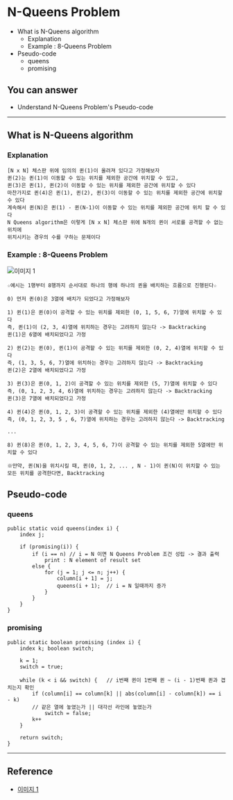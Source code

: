 # N-Queens Problem
<!--Table of Contents-->
- What is N-Queens algorithm
    - Explanation
    - Example : 8-Queens Problem
- Pseudo-code
    - queens
    - promising
    
<!-- 어떤 질문을 대답할 수 있어야 하는지-->
## You can answer
- Understand N-Queens Problem's Pseudo-code

<!--Contents-->

---
## What is N-Queens algorithm
### Explanation
    [N x N] 체스판 위에 임의의 퀸(1)이 올려져 있다고 가정해보자
    퀸(2)는 퀸(1)이 이동할 수 있는 위치를 제외한 공간에 위치할 수 있고,
    퀸(3)은 퀸(1), 퀸(2)이 이동할 수 있는 위치를 제외한 공간에 위치할 수 있다
    마찬가지로 퀸(4)은 퀸(1), 퀸(2), 퀸(3)이 이동할 수 있는 위치를 제외한 공간에 위치할 수 있다
    계속해서 퀸(N)은 퀸(1) - 퀸(N-1)이 이동할 수 있는 위치를 제외한 공간에 위치 할 수 있다
    N Queens algorithm은 이렇게 [N x N] 체스판 위에 N개의 퀸이 서로를 공격할 수 없는 위치에 
    위치시키는 경우의 수를 구하는 문제이다

    
### Example : 8-Queens Problem
![이미지 1](https://user-images.githubusercontent.com/70050038/117534088-ec081600-b02a-11eb-98e6-732691603e52.png)

    ☆예시는 1행부터 8행까지 순서대로 하나의 행에 하나의 퀸을 배치하는 흐름으로 진행된다☆

    0) 먼저 퀸(0)은 3열에 배치가 되었다고 가정해보자

    1) 퀸(1)은 퀸(0)이 공격할 수 있는 위치를 제외한 (0, 1, 5, 6, 7)열에 위치할 수 있다
    즉, 퀸(1)이 (2, 3, 4)열에 위치하는 경우는 고려하지 않는다 -> Backtracking    
    퀸(1)은 6열에 배치되었다고 가정

    2) 퀸(2)는 퀸(0), 퀸(1)이 공격할 수 있는 위치를 제외한 (0, 2, 4)열에 위치할 수 있다
    즉, (1, 3, 5, 6, 7)열에 위치하는 경우는 고려하지 않는다 -> Backtracking
    퀸(2)은 2열에 배치되었다고 가정

    3) 퀸(3)은 퀸(0, 1, 2)이 공격할 수 있는 위치를 제외한 (5, 7)열에 위치할 수 있다
    즉, (0, 1, 2, 3, 4, 6)열에 위치하는 경우는 고려하지 않는다 -> Backtracking
    퀸(3)은 7열에 배치되었다고 가정

    4) 퀸(4)은 퀸(0, 1, 2, 3)이 공격할 수 있는 위치를 제외한 (4)열에만 위치할 수 있다
    즉, (0, 1, 2, 3, 5 , 6, 7)열에 위치하는 경우는 고려하지 않는다 -> Backtracking

    ...

    8) 퀸(8)은 퀸(0, 1, 2, 3, 4, 5, 6, 7)이 공격할 수 있는 위치를 제외한 5열에만 위치할 수 있다

    ※만약, 퀸(N)을 위치시킬 때, 퀸(0, 1, 2, ... , N - 1)이 퀸(N)이 위치할 수 있는 모든 위치를 공격한다면, Backtracking   




## Pseudo-code
### queens
```
public static void queens(index i) {
    index j;

    if (promising(i)) {
        if (i == n) // i = N 이면 N Queens Problem 조건 성립 -> 결과 출력
            print : N element of result set
        else {
            for (j = 1; j <= n; j++) {
                column[i + 1] = j;
                queens(i + 1);  // i = N 일때까지 증가
            }
        }
    }
}
```
### promising
```
public static boolean promising (index i) {
    index k; boolean switch;

    k = 1;
    switch = true;

    while (k < i && switch) {   // i번째 퀸이 1번째 퀸 ~ (i - 1)번째 퀸과 겹치는지 확인    
        if (column[i] == column[k] || abs(column[i] - column[k]) == i - k)
        // 같은 열에 놓였는가 || 대각선 라인에 놓였는가
            switch = false;
        k++
    }

    return switch;
}
```

---
## Reference
- [이미지 1](https://callumfrance.github.io/n-Queens/)

